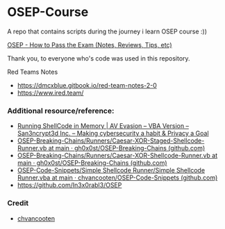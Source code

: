 # OSEP-Course
A repo that contains scripts during the journey i learn OSEP course :))





[OSEP - How to Pass the Exam (Notes, Reviews, Tips, etc)](https://github.com/col-1002/OSEP-Course/blob/main/OSEP%20-%20How%20to%20Pass%20the%20Exam.md)


Thank you, to everyone who's code was used in this repository.

Red Teams Notes
- https://dmcxblue.gitbook.io/red-team-notes-2-0
- https://www.ired.team/

### Adđitional resource/reference:  

 
- [Running ShellCode in Memory | AV Evasion – VBA Version – San3ncrypt3d Inc. – Making cybersecurity a habit & Privacy a Goal](https://san3ncrypt3d.com/2021/08/13/VBAShell/)
- [OSEP-Breaking-Chains/Runners/Caesar-XOR-Staged-Shellcode-Runner.vb at main · gh0x0st/OSEP-Breaking-Chains (github.com)](https://github.com/gh0x0st/OSEP-Breaking-Chains/blob/main/Runners/Caesar-XOR-Staged-Shellcode-Runner.vb)     
- [OSEP-Breaking-Chains/Runners/Caesar-XOR-Shellcode-Runner.vb at main · gh0x0st/OSEP-Breaking-Chains (github.com)](https://github.com/gh0x0st/OSEP-Breaking-Chains/blob/main/Runners/Caesar-XOR-Shellcode-Runner.vb)     
- [OSEP-Code-Snippets/Simple Shellcode Runner/Simple Shellcode Runner.vba at main · chvancooten/OSEP-Code-Snippets (github.com)](https://github.com/chvancooten/OSEP-Code-Snippets/blob/main/Simple%20Shellcode%20Runner/Simple%20Shellcode%20Runner.vba)    
- https://github.com/In3x0rabl3/OSEP

### Credit
- [chvancooten](https://github.com/chvancooten/OSEP-Code-Snippets/tree/main)
